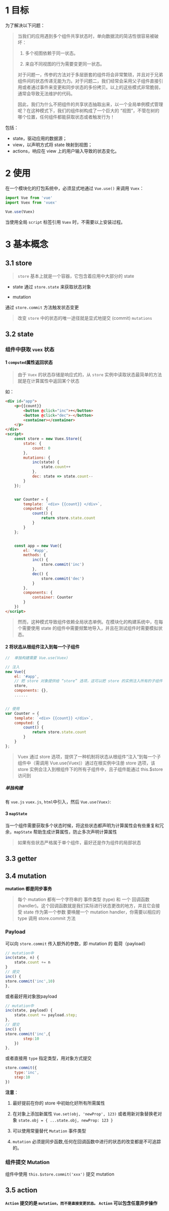 # 1 目标
为了解决以下问题：

> 当我们的应用遇到多个组件共享状态时，单向数据流的简洁性很容易被破坏：
> 
> 1. 多个视图依赖于同一状态。
>
> 2. 来自不同视图的行为需要变更同一状态。
>
> 对于问题一，传参的方法对于多层嵌套的组件将会非常繁琐，并且对于兄弟组件间的状态传递无能为力。对于问题二，我们经常会采用父子组件直接引用或者通过事件来变更和同步状态的多份拷贝。以上的这些模式非常脆弱，通常会导致无法维护的代码。
> 
> 因此，我们为什么不把组件的共享状态抽取出来，以一个全局单例模式管理呢？在这种模式下，我们的组件树构成了一个巨大的 “视图”，不管在树的哪个位置，任何组件都能获取状态或者触发行为！

包括：
- state，驱动应用的数据源；
- view，以声明方式将 state 映射到视图；
- actions，响应在 view 上的用户输入导致的状态变化。

 
# 2 使用

在一个模块化的打包系统中，必须显式地通过 `Vue.use()` 来调用 `Vuex`：

```javascript
import Vue from 'vue'
import Vuex from 'vuex'

Vue.use(Vuex)
```

当使用全局 `script` 标签引用 `Vuex` 时，不需要以上安装过程。

# 3 基本概念
## 3.1 store

> `store` 基本上就是一个容器，它包含着应用中大部分的 state

- state
通过 `store.state` 来获取状态对象

- mutation
 
通过 `store.commit` 方法触发状态变更

> 改变 `store` 中的状态的唯一途径就是显式地提交 (commit) `mutations`

## 3.2 state

### 组件中获取 `vuex` 状态

#### 1 `computed`属性返回状态
> 由于 `Vuex` 的状态存储是响应式的，从 `store` 实例中读取状态最简单的方法就是在计算属性中返回某个状态

如：
```html
<div id="app">
    <p>{{count}}
        <button @click="inc">+</button>
        <button @click="dec">-</button>
        <container></container>
    </p>
</div>
<script>
    const store = new Vuex.Store({
        state: {
            count: 0
        },
        mutations: {
            inc(state) {
                state.count++
            },
            dec: state => state.count--
        }
    });


    var Counter = {
        template: `<div> {{count}} </div>`,
        computed: {
            count() {
                return store.state.count
            }
        }
    };


    const app = new Vue({
        el: '#app',
        methods: {
            inc() {
                store.commit('inc')
            },
            dec() {
                store.commit('dec')
            }
        },
        components: {
            container: Counter
        }
    })
</script>
```

> 然而，这种模式导致组件依赖全局状态单例。在模块化的构建系统中，在每个需要使用 state 的组件中需要频繁地导入，并且在测试组件时需要模拟状态。


#### 2 将状态从根组件注入到每一个子组件

```javascript
//  单独构建需要 Vue.use(Vuex)

// 注入
new Vue({
    el: '#app',
    // 把 store 对象提供给 “store” 选项，这可以把 store 的实例注入所有的子组件
    store,
    components: {},
    ......


// 使用
var Counter = {
    template: `<div> {{count}} </div>`,
    computed: {
        count() {
            return store.state.count
        }
    }
};
```

> Vuex 通过 store 选项，提供了一种机制将状态从根组件“注入”到每一个子组件中（需调用 Vue.use(Vuex)）通过在根实例中注册 store 选项，该 store 实例会注入到根组件下的所有子组件中，且子组件能通过 this.$store 访问到


##### 单独构建
有 `vue.js`  `vuex.js`, `html`中引入，然后 `Vue.use(Vuex)`:


#### 3 `mapState`
当一个组件需要获取多个状态时候，将这些状态都声明为计算属性会有些重复和冗余，`mapState` 帮助生成计算属性，防止多次声明计算属性

> 如果有些状态严格属于单个组件，最好还是作为组件的局部状态

## 3.3 getter

## 3.4 mutation
**mutation 都是同步事务**
> 每个 mutation 都有一个字符串的 事件类型 (type) 和 一个 回调函数 (handler)。这个回调函数就是我们实际进行状态更改的地方，并且它会接受 state 作为第一个参数
> 要唤醒一个 mutation handler，你需要以相应的 type 调用 store.commit 方法


### Payload
可以向 `store.commit` 传入额外的参数，即 mutation 的 载荷（payload）
```javascript
// mutation中
inc(state, n) {
    state.count += n
}
// 提交
inc() {
store.commit('inc',10)
},
```

或者最好用对象放payload
```javascript
// mutation中
inc(state, payload) {
    state.count += payload.step;
},
// 提交
inc() {
store.commit('inc',{
        step:10
    })
},
```

或者直接用 `type` 指定类型，用对象方式提交
```javascript
store.commit({
    type:'inc', 
    step:10
})
```

**注意**：
1. 最好提前在你的 store 中初始化好所有所需属性
2. 在对象上添加新属性
`Vue.set(obj, 'newProp', 123)`
或者用新对象替换老对象
`state.obj = { ...state.obj, newProp: 123 }`

3. 可以使用常量替代 `Mutation` 事件类型
4.  `mutation` 必须是同步函数,任何在回调函数中进行的状态的改变都是不可追踪的。

### 组件提交 Mutation
组件中使用 `this.$store.commit('xxx')` 提交 mutation


## 3.5 action

**`Action` 提交的是 `mutation，而不是直接变更状态。`**
**`Action` 可以包含任意异步操作**














